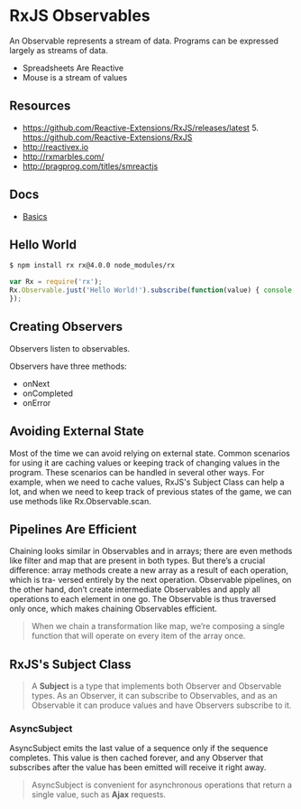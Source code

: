# RxJS Observables

An Observable represents a stream of data. Programs can be expressed largely as streams of data.

+ Spreadsheets Are Reactive
+ Mouse is a stream of values


## Resources

+ https://github.com/Reactive-Extensions/RxJS/releases/latest 5. https://github.com/Reactive-Extensions/RxJS
+ http://reactivex.io
+ http://rxmarbles.com/
+ http://pragprog.com/titles/smreactjs

## Docs

+ [Basics](./docs/basics.md)

## Hello World

```bash
$ npm install rx rx@4.0.0 node_modules/rx
```

```js
var Rx = require('rx');
Rx.Observable.just('Hello World!').subscribe(function(value) { console.log(value);
});
```

## Creating Observers

Observers listen to observables.

Observers have three methods:

+ onNext
+ onCompleted
+ onError

## Avoiding External State

Most of the time we can avoid relying on external state. Common scenarios for using it are caching values or keeping track of changing values in the program. These scenarios can be handled in several other ways. For example, when we need to cache values, RxJS's Subject Class can help a lot, and when we need to keep track of previous states of the game, we can use methods like Rx.Observable.scan.

## Pipelines Are Efficient

Chaining looks similar in Observables and in arrays; there are even methods like filter and map that are present in both types. But there’s a crucial difference: array methods create a new array as a result of each operation, which is tra- versed entirely by the next operation. Observable pipelines, on the other hand, don’t create intermediate Observables and apply all operations to each element in one go. The Observable is thus traversed only once, which makes chaining Observables efficient.

> When we chain a transformation like map, we’re composing a single function that will operate on every item of the array once.

## RxJS's Subject Class

> A **Subject** is a type that implements both Observer and Observable types. As an Observer, it can subscribe to Observables, and as an Observable it can produce values and have Observers subscribe to it.

### AsyncSubject

AsyncSubject emits the last value of a sequence only if the sequence completes. This value is then cached forever, and any Observer that subscribes after the value has been emitted will receive it right away.

> AsyncSubject is convenient for asynchronous operations that return a single value, such as **Ajax** requests.

